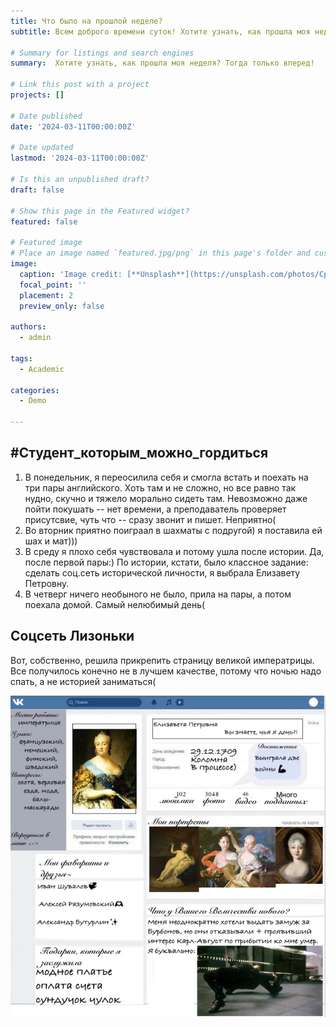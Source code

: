 ```yaml
---
title: Что было на прошлой неделе?
subtitle: Всем доброго времени суток! Хотите узнать, как прошла моя неделя? Тогда только вперед!

# Summary for listings and search engines
summary:  Хотите узнать, как прошла моя неделя? Тогда только вперед!

# Link this post with a project
projects: []

# Date published
date: '2024-03-11T00:00:00Z'

# Date updated
lastmod: '2024-03-11T00:00:00Z'

# Is this an unpublished draft?
draft: false

# Show this page in the Featured widget?
featured: false

# Featured image
# Place an image named `featured.jpg/png` in this page's folder and customize its options here.
image:
  caption: 'Image credit: [**Unsplash**](https://unsplash.com/photos/CpkOjOcXdUY)'
  focal_point: ''
  placement: 2
  preview_only: false

authors:
  - admin

tags:
  - Academic

categories:
  - Demo

---
```



##  #Студент_которым_можно_гордиться

1. В понедельник, я переосилила себя и смогла встать и поехать на три пары английского. Хоть там и не сложно, но все равно так нудно, скучно и тяжело морально сидеть там. Невозможно даже пойти покушать -- нет времени, а преподаватель проверяет присутсвие, чуть что -- сразу звонит и пишет. Неприятно( 
2. Во вторник приятно поиграал в шахматы с подругой) я поставила ей шах и мат)))
3. В среду я плохо себя чувствовала и потому ушла после истории. Да, после первой пары:) По истории, кстати, было классное задание: сделать соц.сеть исторической личности, я выбрала Елизавету Петровну.
4. В четверг ничего необыного не было, прила на пары, а потом поехала домой. Самый нелюбимый день(

##  Соцсеть Лизоньки 

Вот, собственно, решила прикрепить страницу великой императрицы. Все получилось конечно не в лучшем качестве, потому что ночью надо спать, а не историей заниматься(

![Срочно подписываемся](elizavet.png)

